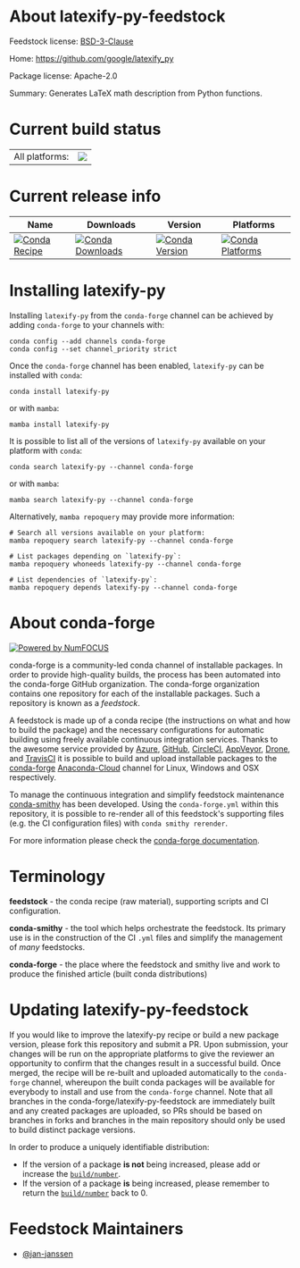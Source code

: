 About latexify-py-feedstock
===========================

Feedstock license: [BSD-3-Clause](https://github.com/conda-forge/latexify-py-feedstock/blob/main/LICENSE.txt)

Home: https://github.com/google/latexify_py

Package license: Apache-2.0

Summary: Generates LaTeX math description from Python functions.

Current build status
====================


<table><tr><td>All platforms:</td>
    <td>
      <a href="https://dev.azure.com/conda-forge/feedstock-builds/_build/latest?definitionId=17497&branchName=main">
        <img src="https://dev.azure.com/conda-forge/feedstock-builds/_apis/build/status/latexify-py-feedstock?branchName=main">
      </a>
    </td>
  </tr>
</table>

Current release info
====================

| Name | Downloads | Version | Platforms |
| --- | --- | --- | --- |
| [![Conda Recipe](https://img.shields.io/badge/recipe-latexify--py-green.svg)](https://anaconda.org/conda-forge/latexify-py) | [![Conda Downloads](https://img.shields.io/conda/dn/conda-forge/latexify-py.svg)](https://anaconda.org/conda-forge/latexify-py) | [![Conda Version](https://img.shields.io/conda/vn/conda-forge/latexify-py.svg)](https://anaconda.org/conda-forge/latexify-py) | [![Conda Platforms](https://img.shields.io/conda/pn/conda-forge/latexify-py.svg)](https://anaconda.org/conda-forge/latexify-py) |

Installing latexify-py
======================

Installing `latexify-py` from the `conda-forge` channel can be achieved by adding `conda-forge` to your channels with:

```
conda config --add channels conda-forge
conda config --set channel_priority strict
```

Once the `conda-forge` channel has been enabled, `latexify-py` can be installed with `conda`:

```
conda install latexify-py
```

or with `mamba`:

```
mamba install latexify-py
```

It is possible to list all of the versions of `latexify-py` available on your platform with `conda`:

```
conda search latexify-py --channel conda-forge
```

or with `mamba`:

```
mamba search latexify-py --channel conda-forge
```

Alternatively, `mamba repoquery` may provide more information:

```
# Search all versions available on your platform:
mamba repoquery search latexify-py --channel conda-forge

# List packages depending on `latexify-py`:
mamba repoquery whoneeds latexify-py --channel conda-forge

# List dependencies of `latexify-py`:
mamba repoquery depends latexify-py --channel conda-forge
```


About conda-forge
=================

[![Powered by
NumFOCUS](https://img.shields.io/badge/powered%20by-NumFOCUS-orange.svg?style=flat&colorA=E1523D&colorB=007D8A)](https://numfocus.org)

conda-forge is a community-led conda channel of installable packages.
In order to provide high-quality builds, the process has been automated into the
conda-forge GitHub organization. The conda-forge organization contains one repository
for each of the installable packages. Such a repository is known as a *feedstock*.

A feedstock is made up of a conda recipe (the instructions on what and how to build
the package) and the necessary configurations for automatic building using freely
available continuous integration services. Thanks to the awesome service provided by
[Azure](https://azure.microsoft.com/en-us/services/devops/), [GitHub](https://github.com/),
[CircleCI](https://circleci.com/), [AppVeyor](https://www.appveyor.com/),
[Drone](https://cloud.drone.io/welcome), and [TravisCI](https://travis-ci.com/)
it is possible to build and upload installable packages to the
[conda-forge](https://anaconda.org/conda-forge) [Anaconda-Cloud](https://anaconda.org/)
channel for Linux, Windows and OSX respectively.

To manage the continuous integration and simplify feedstock maintenance
[conda-smithy](https://github.com/conda-forge/conda-smithy) has been developed.
Using the ``conda-forge.yml`` within this repository, it is possible to re-render all of
this feedstock's supporting files (e.g. the CI configuration files) with ``conda smithy rerender``.

For more information please check the [conda-forge documentation](https://conda-forge.org/docs/).

Terminology
===========

**feedstock** - the conda recipe (raw material), supporting scripts and CI configuration.

**conda-smithy** - the tool which helps orchestrate the feedstock.
                   Its primary use is in the construction of the CI ``.yml`` files
                   and simplify the management of *many* feedstocks.

**conda-forge** - the place where the feedstock and smithy live and work to
                  produce the finished article (built conda distributions)


Updating latexify-py-feedstock
==============================

If you would like to improve the latexify-py recipe or build a new
package version, please fork this repository and submit a PR. Upon submission,
your changes will be run on the appropriate platforms to give the reviewer an
opportunity to confirm that the changes result in a successful build. Once
merged, the recipe will be re-built and uploaded automatically to the
`conda-forge` channel, whereupon the built conda packages will be available for
everybody to install and use from the `conda-forge` channel.
Note that all branches in the conda-forge/latexify-py-feedstock are
immediately built and any created packages are uploaded, so PRs should be based
on branches in forks and branches in the main repository should only be used to
build distinct package versions.

In order to produce a uniquely identifiable distribution:
 * If the version of a package **is not** being increased, please add or increase
   the [``build/number``](https://docs.conda.io/projects/conda-build/en/latest/resources/define-metadata.html#build-number-and-string).
 * If the version of a package **is** being increased, please remember to return
   the [``build/number``](https://docs.conda.io/projects/conda-build/en/latest/resources/define-metadata.html#build-number-and-string)
   back to 0.

Feedstock Maintainers
=====================

* [@jan-janssen](https://github.com/jan-janssen/)

